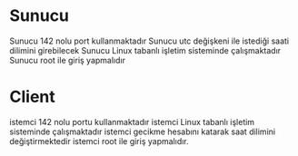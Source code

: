 # Sunucu

Sunucu 142 nolu port kullanmaktadır
Sunucu utc değişkeni ile istediği saati dilimini girebilecek
Sunucu Linux tabanlı işletim sisteminde çalışmaktadır
Sunucu root ile giriş yapmalıdır

# Client

istemci 142 nolu portu kullanmaktadır
istemci Linux tabanlı işletim sisteminde çalışmaktadır
istemci gecikme hesabını katarak saat dilimini değiştirmektedir
istemci root ile giriş yapmalıdır.
